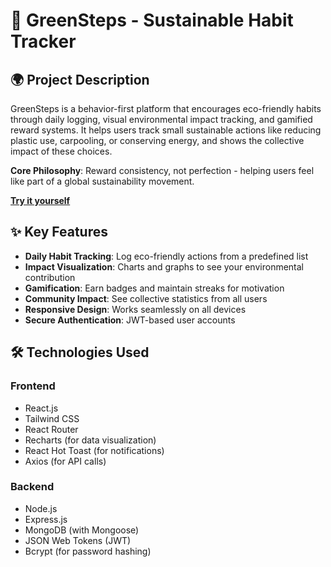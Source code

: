 # 🌱 GreenSteps - Sustainable Habit Tracker

## 🌍 Project Description

GreenSteps is a behavior-first platform that encourages eco-friendly habits through daily logging, visual environmental impact tracking, and gamified reward systems. It helps users track small sustainable actions like reducing plastic use, carpooling, or conserving energy, and shows the collective impact of these choices.

**Core Philosophy**: Reward consistency, not perfection - helping users feel like part of a global sustainability movement.

[**Try it yourself**](https://green-steps-xjtv.vercel.app/)

## ✨ Key Features

- **Daily Habit Tracking**: Log eco-friendly actions from a predefined list
- **Impact Visualization**: Charts and graphs to see your environmental contribution
- **Gamification**: Earn badges and maintain streaks for motivation
- **Community Impact**: See collective statistics from all users
- **Responsive Design**: Works seamlessly on all devices
- **Secure Authentication**: JWT-based user accounts

## 🛠 Technologies Used

### Frontend
- React.js
- Tailwind CSS
- React Router
- Recharts (for data visualization)
- React Hot Toast (for notifications)
- Axios (for API calls)

### Backend
- Node.js
- Express.js
- MongoDB (with Mongoose)
- JSON Web Tokens (JWT)
- Bcrypt (for password hashing)
